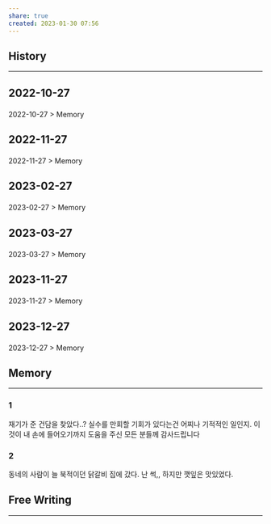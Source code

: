 ```yaml
---
share: true
created: 2023-01-30 07:56
---
```


## History
---
<h2><span><p>2022-10-27</p></span></h2><p><span><p><span alt="2022-10-27 > Memory" src="2022-10-27#Memory" class="internal-embed">2022-10-27 &gt; Memory</span></p></span></p><h2><span><p>2022-11-27</p></span></h2><p><span><p><span alt="2022-11-27 > Memory" src="2022-11-27#Memory" class="internal-embed">2022-11-27 &gt; Memory</span></p></span></p><h2><span><p>2023-02-27</p></span></h2><p><span><p><span alt="2023-02-27 > Memory" src="2023-02-27#Memory" class="internal-embed">2023-02-27 &gt; Memory</span></p></span></p><h2><span><p>2023-03-27</p></span></h2><p><span><p><span alt="2023-03-27 > Memory" src="2023-03-27#Memory" class="internal-embed">2023-03-27 &gt; Memory</span></p></span></p><h2><span><p>2023-11-27</p></span></h2><p><span><p><span alt="2023-11-27 > Memory" src="2023-11-27#Memory" class="internal-embed">2023-11-27 &gt; Memory</span></p></span></p><h2><span><p>2023-12-27</p></span></h2><p><span><p><span alt="2023-12-27 > Memory" src="2023-12-27#Memory" class="internal-embed">2023-12-27 &gt; Memory</span></p></span></p>


## Memory
---
### 1
재기가 준 건담을 찾았다..? 실수를 만회할 기회가 있다는건 어찌나 기적적인 일인지.
이것이 내 손에 들어오기까지 도움을 주신 모든 분들께 감사드립니다

### 2
동네의 사람이 늘 북적이던 닭갈비 집에 갔다. 난 썩,, 하지만 깻잎은 맛있었다.



## Free Writing
---
